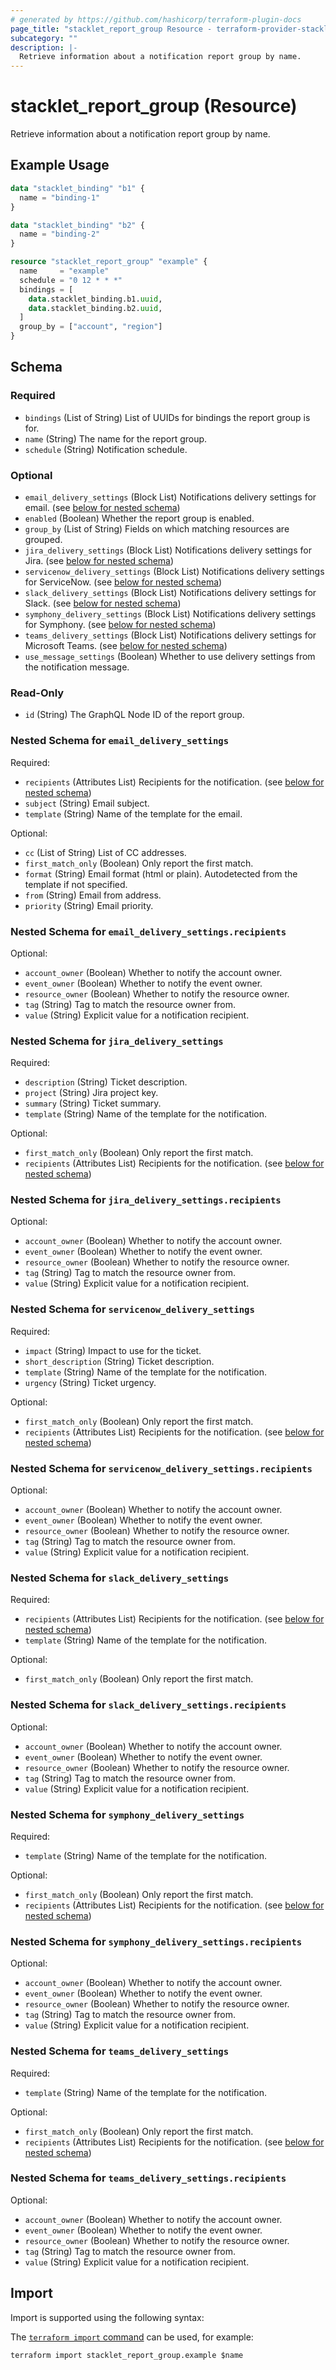 ```yaml
---
# generated by https://github.com/hashicorp/terraform-plugin-docs
page_title: "stacklet_report_group Resource - terraform-provider-stacklet"
subcategory: ""
description: |-
  Retrieve information about a notification report group by name.
---
```


# stacklet_report_group (Resource)

Retrieve information about a notification report group by name.

## Example Usage

```terraform
data "stacklet_binding" "b1" {
  name = "binding-1"
}

data "stacklet_binding" "b2" {
  name = "binding-2"
}

resource "stacklet_report_group" "example" {
  name     = "example"
  schedule = "0 12 * * *"
  bindings = [
    data.stacklet_binding.b1.uuid,
    data.stacklet_binding.b2.uuid,
  ]
  group_by = ["account", "region"]
}
```

<!-- schema generated by tfplugindocs -->
## Schema

### Required

- `bindings` (List of String) List of UUIDs for bindings the report group is for.
- `name` (String) The name for the report group.
- `schedule` (String) Notification schedule.

### Optional

- `email_delivery_settings` (Block List) Notifications delivery settings for email. (see [below for nested schema](#nestedblock--email_delivery_settings))
- `enabled` (Boolean) Whether the report group is enabled.
- `group_by` (List of String) Fields on which matching resources are grouped.
- `jira_delivery_settings` (Block List) Notifications delivery settings for Jira. (see [below for nested schema](#nestedblock--jira_delivery_settings))
- `servicenow_delivery_settings` (Block List) Notifications delivery settings for ServiceNow. (see [below for nested schema](#nestedblock--servicenow_delivery_settings))
- `slack_delivery_settings` (Block List) Notifications delivery settings for Slack. (see [below for nested schema](#nestedblock--slack_delivery_settings))
- `symphony_delivery_settings` (Block List) Notifications delivery settings for Symphony. (see [below for nested schema](#nestedblock--symphony_delivery_settings))
- `teams_delivery_settings` (Block List) Notifications delivery settings for Microsoft Teams. (see [below for nested schema](#nestedblock--teams_delivery_settings))
- `use_message_settings` (Boolean) Whether to use delivery settings from the notification message.

### Read-Only

- `id` (String) The GraphQL Node ID of the report group.

<a id="nestedblock--email_delivery_settings"></a>
### Nested Schema for `email_delivery_settings`

Required:

- `recipients` (Attributes List) Recipients for the notification. (see [below for nested schema](#nestedatt--email_delivery_settings--recipients))
- `subject` (String) Email subject.
- `template` (String) Name of the template for the email.

Optional:

- `cc` (List of String) List of CC addresses.
- `first_match_only` (Boolean) Only report the first match.
- `format` (String) Email format (html or plain). Autodetected from the template if not specified.
- `from` (String) Email from address.
- `priority` (String) Email priority.

<a id="nestedatt--email_delivery_settings--recipients"></a>
### Nested Schema for `email_delivery_settings.recipients`

Optional:

- `account_owner` (Boolean) Whether to notify the account owner.
- `event_owner` (Boolean) Whether to notify the event owner.
- `resource_owner` (Boolean) Whether to notify the resource owner.
- `tag` (String) Tag to match the resource owner from.
- `value` (String) Explicit value for a notification recipient.



<a id="nestedblock--jira_delivery_settings"></a>
### Nested Schema for `jira_delivery_settings`

Required:

- `description` (String) Ticket description.
- `project` (String) Jira project key.
- `summary` (String) Ticket summary.
- `template` (String) Name of the template for the notification.

Optional:

- `first_match_only` (Boolean) Only report the first match.
- `recipients` (Attributes List) Recipients for the notification. (see [below for nested schema](#nestedatt--jira_delivery_settings--recipients))

<a id="nestedatt--jira_delivery_settings--recipients"></a>
### Nested Schema for `jira_delivery_settings.recipients`

Optional:

- `account_owner` (Boolean) Whether to notify the account owner.
- `event_owner` (Boolean) Whether to notify the event owner.
- `resource_owner` (Boolean) Whether to notify the resource owner.
- `tag` (String) Tag to match the resource owner from.
- `value` (String) Explicit value for a notification recipient.



<a id="nestedblock--servicenow_delivery_settings"></a>
### Nested Schema for `servicenow_delivery_settings`

Required:

- `impact` (String) Impact to use for the ticket.
- `short_description` (String) Ticket description.
- `template` (String) Name of the template for the notification.
- `urgency` (String) Ticket urgency.

Optional:

- `first_match_only` (Boolean) Only report the first match.
- `recipients` (Attributes List) Recipients for the notification. (see [below for nested schema](#nestedatt--servicenow_delivery_settings--recipients))

<a id="nestedatt--servicenow_delivery_settings--recipients"></a>
### Nested Schema for `servicenow_delivery_settings.recipients`

Optional:

- `account_owner` (Boolean) Whether to notify the account owner.
- `event_owner` (Boolean) Whether to notify the event owner.
- `resource_owner` (Boolean) Whether to notify the resource owner.
- `tag` (String) Tag to match the resource owner from.
- `value` (String) Explicit value for a notification recipient.



<a id="nestedblock--slack_delivery_settings"></a>
### Nested Schema for `slack_delivery_settings`

Required:

- `recipients` (Attributes List) Recipients for the notification. (see [below for nested schema](#nestedatt--slack_delivery_settings--recipients))
- `template` (String) Name of the template for the notification.

Optional:

- `first_match_only` (Boolean) Only report the first match.

<a id="nestedatt--slack_delivery_settings--recipients"></a>
### Nested Schema for `slack_delivery_settings.recipients`

Optional:

- `account_owner` (Boolean) Whether to notify the account owner.
- `event_owner` (Boolean) Whether to notify the event owner.
- `resource_owner` (Boolean) Whether to notify the resource owner.
- `tag` (String) Tag to match the resource owner from.
- `value` (String) Explicit value for a notification recipient.



<a id="nestedblock--symphony_delivery_settings"></a>
### Nested Schema for `symphony_delivery_settings`

Required:

- `template` (String) Name of the template for the notification.

Optional:

- `first_match_only` (Boolean) Only report the first match.
- `recipients` (Attributes List) Recipients for the notification. (see [below for nested schema](#nestedatt--symphony_delivery_settings--recipients))

<a id="nestedatt--symphony_delivery_settings--recipients"></a>
### Nested Schema for `symphony_delivery_settings.recipients`

Optional:

- `account_owner` (Boolean) Whether to notify the account owner.
- `event_owner` (Boolean) Whether to notify the event owner.
- `resource_owner` (Boolean) Whether to notify the resource owner.
- `tag` (String) Tag to match the resource owner from.
- `value` (String) Explicit value for a notification recipient.



<a id="nestedblock--teams_delivery_settings"></a>
### Nested Schema for `teams_delivery_settings`

Required:

- `template` (String) Name of the template for the notification.

Optional:

- `first_match_only` (Boolean) Only report the first match.
- `recipients` (Attributes List) Recipients for the notification. (see [below for nested schema](#nestedatt--teams_delivery_settings--recipients))

<a id="nestedatt--teams_delivery_settings--recipients"></a>
### Nested Schema for `teams_delivery_settings.recipients`

Optional:

- `account_owner` (Boolean) Whether to notify the account owner.
- `event_owner` (Boolean) Whether to notify the event owner.
- `resource_owner` (Boolean) Whether to notify the resource owner.
- `tag` (String) Tag to match the resource owner from.
- `value` (String) Explicit value for a notification recipient.

## Import

Import is supported using the following syntax:

The [`terraform import` command](https://developer.hashicorp.com/terraform/cli/commands/import) can be used, for example:

```shell
terraform import stacklet_report_group.example $name
```
